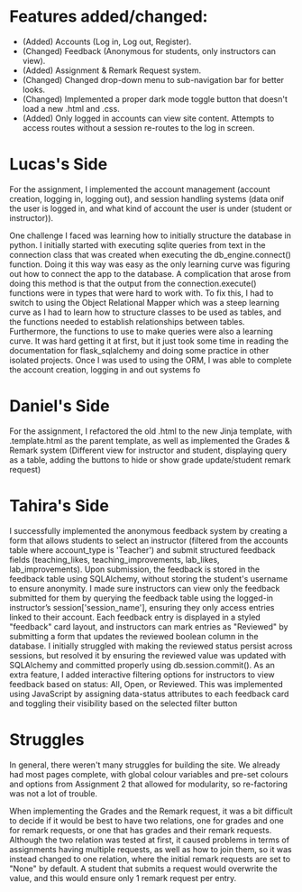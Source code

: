 # Features added/changed:
- (Added) Accounts (Log in, Log out, Register).
- (Changed) Feedback (Anonymous for students, only instructors can view).
- (Added) Assignment & Remark Request system.
- (Changed) Changed drop-down menu to sub-navigation bar for better looks.
- (Changed) Implemented a proper dark mode toggle button that doesn't load a new .html and .css.
- (Added) Only logged in accounts can view site content. Attempts to access routes without a session re-routes to the log in screen.

# Lucas's Side
For the assignment, I implemented the account management (account creation, logging in, logging out), and session handling systems (data onif the user is logged in, and what kind of account the user is under (student or instructor)).

One challenge I faced was learning how to initially structure the database in python. I initially started with executing sqlite queries from text in the connection class that was created when executing the db_engine.connect() function. Doing it this way was easy as the only learning curve was figuring out how to connect the app to the database. A complication that arose from doing this method is that the output from the connection.execute() functions were in types that were hard to work with. To fix this, I had to switch to using the Object Relational Mapper which was a steep learning curve as I had to learn how to structure classes to be used as tables, and the functions needed to establish relationships between tables. Furthermore, the functions to use to make queries were also a learning curve. It was hard getting it at first, but it just took some time in reading the documentation for flask_sqlalchemy and doing some practice in other isolated projects. Once I was used to using the ORM, I was able to complete the account creation, logging in and out systems fo

# Daniel's Side
For the assignment, I refactored the old .html to the new Jinja template, with .template.html as the parent template, as well as implemented the Grades & Remark system (Different view for instructor and student, displaying query as a table, adding the buttons to hide or show grade update/student remark request)

# Tahira's Side
I successfully implemented the anonymous feedback system by creating a form that allows students to select an instructor (filtered from the accounts table where account_type is 'Teacher') and submit structured feedback fields (teaching_likes, teaching_improvements, lab_likes, lab_improvements). Upon submission, the feedback is stored in the feedback table using SQLAlchemy, without storing the student's username to ensure anonymity.
I made sure instructors can view only the feedback submitted for them by querying the feedback table using the logged-in instructor’s session['session_name'], ensuring they only access entries linked to their account. Each feedback entry is displayed in a styled "feedback" card layout, and instructors can mark entries as "Reviewed" by submitting a form that updates the reviewed boolean column in the database. I initially struggled with making the reviewed status persist across sessions, but resolved it by ensuring the reviewed value was updated with SQLAlchemy and committed properly using db.session.commit().
As an extra feature, I added interactive filtering options for instructors to view feedback based on status: All, Open, or Reviewed. This was implemented using JavaScript by assigning data-status attributes to each feedback card and toggling their visibility based on the selected filter button

# Struggles
In general, there weren't many struggles for building the site. We already had most pages complete, with global colour variables and pre-set colours and options from Assignment 2 that allowed for modularity, so re-factoring was not a lot of trouble.

When implementing the Grades and the Remark request, it was a bit difficult to decide if it would be best to have two relations, one for grades and one for remark requests, or one that has grades and their remark requests. Although the two relation was tested at first, it caused problems in terms of assignments having multiple requests, as well as how to join them, so it was instead changed to one relation, where the initial remark requests are set to "None" by default. A student that submits a request would overwrite the value, and this would ensure only 1 remark request per entry.
